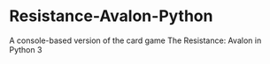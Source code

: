 # Resistance-Avalon-Python
A console-based version of the card game The Resistance: Avalon in Python 3
